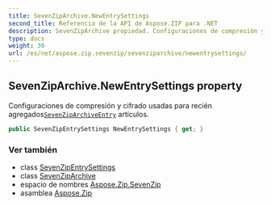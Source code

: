 ```yaml
---
title: SevenZipArchive.NewEntrySettings
second_title: Referencia de la API de Aspose.ZIP para .NET
description: SevenZipArchive propiedad. Configuraciones de compresión y cifrado usadas para recién agregadosSevenZipArchiveEntry artículos.
type: docs
weight: 30
url: /es/net/aspose.zip.sevenzip/sevenziparchive/newentrysettings/
---
```

## SevenZipArchive.NewEntrySettings property

Configuraciones de compresión y cifrado usadas para recién agregados[`SevenZipArchiveEntry`](../../sevenziparchiveentry/) artículos.

```csharp
public SevenZipEntrySettings NewEntrySettings { get; }
```

### Ver también

* class [SevenZipEntrySettings](../../../aspose.zip.saving/sevenzipentrysettings/)
* class [SevenZipArchive](../)
* espacio de nombres [Aspose.Zip.SevenZip](../../sevenziparchive/)
* asamblea [Aspose.Zip](../../../)


